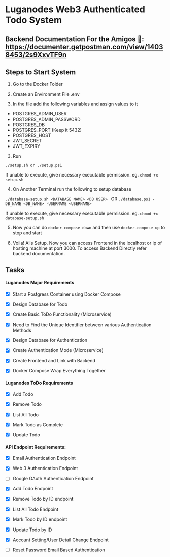 # Luganodes Web3 Authenticated Todo System

## Backend Documentation For the Amigos :cowboy_hat_face:: https://documenter.getpostman.com/view/14038453/2s9XxvTF9n

## Steps to Start System
1. Go to the Docker Folder

2. Create an Environment File .env

3. In the file add the following variables and assign values to it 
- POSTGRES_ADMIN_USER
- POSTGRES_ADMIN_PASSWORD
- POSTGRES_DB
- POSTGRES_PORT (Keep it 5432)
- POSTGRES_HOST
- JWT_SECRET
- JWT_EXPIRY

3. Run 

``` ./setup.sh or ./setup.ps1 ```

If unable to execute, give necessary executable permission. eg. ``` chmod +x setup.sh ```

4. On Another Terminal run the following to setup database

```./database-setup.sh <DATABASE NAME> <DB USER> ```
OR
```./database.ps1 -DB_NAME <DB_NAME> -USERNAME <USERNAME> ```

If unable to execute, give necessary executable permission. eg. ``` chmod +x database-setup.sh ```

5. Now you can do ```docker-compose down``` and then use ```docker-compose up``` to stop and start

5. Voila! Alls Setup. Now you can access Frontend in the localhost or ip of hosting machine at port 3000. To access Backend Directly refer backend documentation.

## Tasks
#### Luganodes Major Requirements
- [X] Start a Postgress Container using Docker Compose

- [X] Design Database for Todo

- [X] Create Basic ToDo Functionality (Microservice)

- [X] Need to Find the Unique Identifier between various Authentication Methods

- [X] Design Database for Authentication

- [X] Create Authentication Mode (Microservice)

- [X] Create Frontend and Link with Backend

- [X] Docker Compose Wrap Everything Together

#### Luganodes ToDo Requirements

- [X] Add Todo

- [X] Remove Todo

- [X] List All Todo

- [X] Mark Todo as Complete

- [X] Update Todo

#### API Endpoint Requirements:

- [X] Email Authentication Endpoint

- [X] Web 3 Authentication Endpoint

- [ ] Google OAuth Authentication Endpoint


- [X] Add Todo Endpoint

- [X] Remove Todo by ID endpoint

- [X] List All Todo Endpoint

- [X] Mark Todo by ID endpoint

- [X] Update Todo by ID


- [X] Account Setting/User Detail Change Endpoint

- [ ] Reset Password Email Based Authentication
